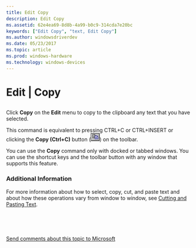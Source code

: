 ```yaml
---
title: Edit Copy
description: Edit Copy
ms.assetid: 62e4ea69-8d8b-4a99-b0c9-314cda7e20bc
keywords: ["Edit Copy", "text, Edit Copy"]
ms.author: windowsdriverdev
ms.date: 05/23/2017
ms.topic: article
ms.prod: windows-hardware
ms.technology: windows-devices
---
```


# Edit | Copy


## <span id="ddk_edit_copy_dbg"></span><span id="DDK_EDIT_COPY_DBG"></span>


Click **Copy** on the **Edit** menu to copy to the clipboard any text that you have selected.

This command is equivalent to pressing CTRL+C or CTRL+INSERT or clicking the **Copy (Ctrl+C)** button (![screen shot of the copy button](images/tbcopy.png)) on the toolbar.

You can use the **Copy** command only with docked or tabbed windows. You can use the shortcut keys and the toolbar button with any window that supports this feature.

### <span id="additional_information"></span><span id="ADDITIONAL_INFORMATION"></span>Additional Information

For more information about how to select, copy, cut, and paste text and about how these operations vary from window to window, see [Cutting and Pasting Text](cutting-and-pasting-text.md).

 

 

[Send comments about this topic to Microsoft](mailto:wsddocfb@microsoft.com?subject=Documentation%20feedback%20[debugger\debugger]:%20Edit%20|%20Copy%20%20RELEASE:%20%285/15/2017%29&body=%0A%0APRIVACY%20STATEMENT%0A%0AWe%20use%20your%20feedback%20to%20improve%20the%20documentation.%20We%20don't%20use%20your%20email%20address%20for%20any%20other%20purpose,%20and%20we'll%20remove%20your%20email%20address%20from%20our%20system%20after%20the%20issue%20that%20you're%20reporting%20is%20fixed.%20While%20we're%20working%20to%20fix%20this%20issue,%20we%20might%20send%20you%20an%20email%20message%20to%20ask%20for%20more%20info.%20Later,%20we%20might%20also%20send%20you%20an%20email%20message%20to%20let%20you%20know%20that%20we've%20addressed%20your%20feedback.%0A%0AFor%20more%20info%20about%20Microsoft's%20privacy%20policy,%20see%20http://privacy.microsoft.com/default.aspx. "Send comments about this topic to Microsoft")




